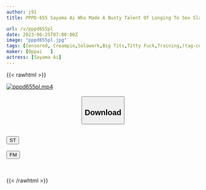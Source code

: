 ```yaml
---
author: j91
title: PPPD-655 Sayama Ai Who Made A Busty Talent Of Longing To Sex Slave

url: /v/pppd655pl
date: 2023-06-25T07:00:00Z
image: "pppd655pl.jpg"
tags: [Censored, Creampie,Solowork,Big Tits,Titty Fuck,Training,(tag-censored)	]
maker: [Oppai   ]
actress: [Sayama Ai]
---
```



{{< rawhtml >}}

<div class="video" data-videoid="4zvK48l6BJCKmjx">
    <a href="javascript:;">
        <img src="/v/pppd655pl/pppd655pl.jpg" width="WIDTH" height="HEIGHT" alt="pppd655pl.mp4" loading="lazy">
    </a>
</div>

<script type="text/javascript" src="https://j91.asia/asset/on-demand-st.js"></script>

<br>
  <link rel="stylesheet" href="https://j91.asia/asset/bs5.css">
  
  <center>
  <button class="btn btn-primary" type="button" data-bs-toggle="collapse" data-bs-target=".multi-collapse" aria-expanded="false" aria-controls="multiCollapseExample1 multiCollapseExample2"><h2>Download</h2></button></center>
</p>
<div class="row">
  <div class="col">
    <div class="collapse multi-collapse" id="multiCollapseExample1">
      <div class="card card-body">
	      	      <br>
<div class="buttons">  
<a href="https://streamtape.to/v/4zvK48l6BJCKmjx" target="_blank"><button class="btn-hover color-3"><i class="fa fa-download"></i> ST</button></a></div>
    </div>
  </div>
</div>
  <div class="col">
    <div class="collapse multi-collapse" id="multiCollapseExample2">
      <div class="card card-body">
	      <br>
<div class="buttons">
    <a href="https://filemoon.sx/d/g8k3wrksio70" target="_blank"><button class="btn-hover color-8"><i class="fa fa-download"></i> FM</button></a></div>
<br><br>
      </div>
    </div>
  </div>
</div>

{{< /rawhtml >}}